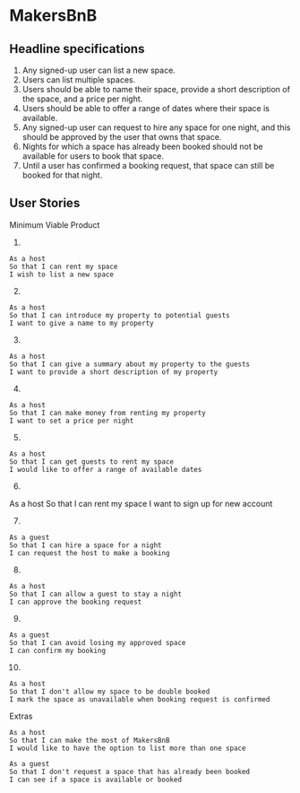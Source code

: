 MakersBnB
=========

Headline specifications
---

1. Any signed-up user can list a new space.
2. Users can list multiple spaces.
3. Users should be able to name their space, provide a short description of the space, and a price per night.
4. Users should be able to offer a range of dates where their space is available.
5. Any signed-up user can request to hire any space for one night, and this should be approved by the user that owns that space.
6. Nights for which a space has already been booked should not be available for users to book that space.
7. Until a user has confirmed a booking request, that space can still be booked for that night.

User Stories
---

Minimum Viable Product

1.  
```
As a host
So that I can rent my space
I wish to list a new space
```
2.  
```
As a host
So that I can introduce my property to potential guests
I want to give a name to my property
```
3.  
```
As a host
So that I can give a summary about my property to the guests
I want to provide a short description of my property
```
4.  
```
As a host
So that I can make money from renting my property
I want to set a price per night
```
5.  
```
As a host
So that I can get guests to rent my space
I would like to offer a range of available dates
```
6.   
As a host
So that I can rent my space
I want to sign up for new account

7.  
```
As a guest
So that I can hire a space for a night
I can request the host to make a booking
```
8.  
```
As a host
So that I can allow a guest to stay a night
I can approve the booking request
```
9.  
```
As a guest
So that I can avoid losing my approved space
I can confirm my booking
```
10.  
```
As a host
So that I don't allow my space to be double booked
I mark the space as unavailable when booking request is confirmed
```

Extras

```
As a host
So that I can make the most of MakersBnB
I would like to have the option to list more than one space

As a guest
So that I don't request a space that has already been booked
I can see if a space is available or booked
```

